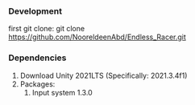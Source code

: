 ### Development ###
first git clone:
git clone https://github.com/NooreldeenAbd/Endless_Racer.git

### Dependencies ###
1) Download Unity 2021LTS (Specifically: 2021.3.4f1)
2) Packages:
    1) Input system 1.3.0